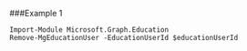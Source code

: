 ###Example 1
```
Import-Module Microsoft.Graph.Education
Remove-MgEducationUser -EducationUserId $educationUserId
```
